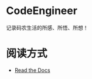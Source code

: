 # CodeEngineer
记录码农生活的所感、所悟、所想！

# 阅读方式
>
- [Read the Docs](http://codeengineer.readthedocs.io/zh_CN/latest/)
